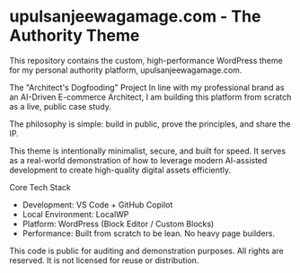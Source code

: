 # upulsanjeewagamage.com - The Authority Theme
This repository contains the custom, high-performance WordPress theme for my personal authority platform, upulsanjeewagamage.com.

The "Architect's Dogfooding" Project
In line with my professional brand as an AI-Driven E-commerce Architect, I am building this platform from scratch as a live, public case study.

The philosophy is simple: build in public, prove the principles, and share the IP.

This theme is intentionally minimalist, secure, and built for speed. It serves as a real-world demonstration of how to leverage modern AI-assisted development to create high-quality digital assets efficiently.

Core Tech Stack
- Development: VS Code + GitHub Copilot
- Local Environment: LocalWP
- Platform: WordPress (Block Editor / Custom Blocks)
- Performance: Built from scratch to be lean. No heavy page builders.

This code is public for auditing and demonstration purposes. All rights are reserved. It is not licensed for reuse or distribution.
